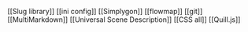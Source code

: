 [[Slug library]]
[[ini config]]
[[Simplygon]]
[[flowmap]]
[[git]]
[[MultiMarkdown]]
[[Universal Scene Description]]
[[CSS all]]
[[Quill.js]]